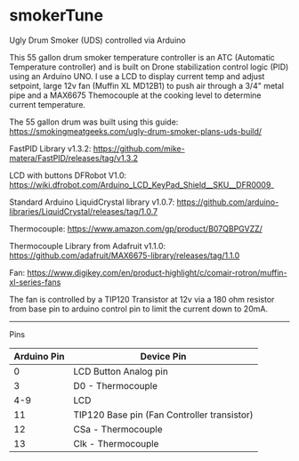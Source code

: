# smokerTune
Ugly Drum Smoker (UDS) controlled via Arduino

This 55 gallon drum smoker temperature controller is an ATC (Automatic Temperature controller) and is built on Drone stabilization control logic (PID) using an Arduino UNO.  I use a LCD to display current temp and adjust setpoint, large 12v fan (Muffin XL MD12B1) to push air through a 3/4" metal pipe and a MAX6675 Themocouple at the cooking level to determine current temperature.


The 55 gallon drum was built using this guide: https://smokingmeatgeeks.com/ugly-drum-smoker-plans-uds-build/

FastPID Library v1.3.2: https://github.com/mike-matera/FastPID/releases/tag/v1.3.2

LCD with buttons DFRobot V1.0: https://wiki.dfrobot.com/Arduino_LCD_KeyPad_Shield__SKU__DFR0009_

Standard Arduino LiquidCrystal library v1.0.7: https://github.com/arduino-libraries/LiquidCrystal/releases/tag/1.0.7

Thermocouple: https://www.amazon.com/gp/product/B07QBPGVZZ/

Thermocouple Library from Adafruit v1.1.0: https://github.com/adafruit/MAX6675-library/releases/tag/1.1.0

Fan: https://www.digikey.com/en/product-highlight/c/comair-rotron/muffin-xl-series-fans

The fan is controlled by a TIP120 Transistor at 12v via a 180 ohm resistor from base pin to arduino control pin to limit the current down to 20mA.

----
Pins

| Arduino Pin 	| Device Pin                                  	|
|-------------	|---------------------------------------------	|
| 0           	| LCD Button Analog pin                       	|
| 3           	| D0 - Thermocouple                           	|
| 4-9         	| LCD                                         	|
| 11          	| TIP120 Base pin (Fan Controller transistor) 	|
| 12          	| CSa - Thermocouple                          	|
| 13          	| Clk - Thermocouple                          	|
